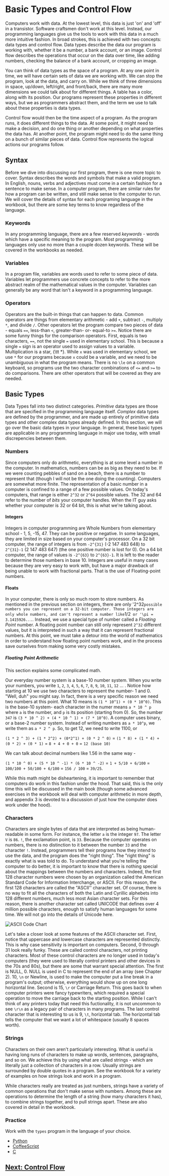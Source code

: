 # Basic Types and Control Flow

Computers work with data. At the lowest level, this data is just 'on' and
'off' in a transistor. Software craftsmen don't work at this level. Instead,
our programming languages give us the tools to work with this data in a much
more intuitive fashion. In broad strokes, this is achieved with two concepts:
data types and control flow. Data types describe the data our program is
working with, whether it be a number, a bank account, or an image. Control
flow describes the operations that occur on the data over time, like adding
numbers, checking the balance of a bank account, or cropping an image.

You can think of data types as the space of a program. At any one point in
time, we will have certain sets of data we are working with. We can stop the
program, look at the data, and carry on. While we think of three dimensions in
space,  up/down, left/right, and front/back, there are many more dimensions we
could talk about for different things. A table has a color, along with its
position. Our programs represent these properties in different ways, but we as
programmers abstract them, and the term we use to talk about these properties
is data types.

Control flow would then be the time aspect of a program. As the program runs,
it does different things to the data. At some point, it might need to make a
decision, and do one thing or another depending on what properties the data
has. At another point, the program might need to do the same thing on a bunch
of similar pieces of data. Control flow represents the logical actions our
programs follow.

## Syntax

Before we dive into discussing our first program, there is one more topic to
cover. Syntax describes the words and symbols that make a valid program. In
English, nouns, verbs and adjectives must come in a certain fashion for a
sentence to make sense. In a computer program, there are similar rules for how
a program can be written, and still make sense to the computer to run. We will
cover the details of syntax for each programing language in the workbook, but
there are some key terms to know regardless of the language.

### Keywords

In any programming language, there are a few reserved *keywords*  -  words
which have a specific meaning to the program. Most programming languages only
use no more than a couple dozen keywords. These will be covered in the
workbooks as needed.

### Variables

In a program file, variables are words used to refer to some piece of data.
Variables let programmers use concrete concepts to refer to the more abstract
realm of the mathematical values in the computer. Variables can generally be
any word that isn't a keyword in a programming language.

### Operators

Operators are the built-in things that can happen to data. Common operators
are things from elementary arithmetic  -  add `+`, subtract `-`,
multiply `*`, and divide `/`. Other operators let the program compare
two pieces of data  -  equals `==`, less-than `<`, greater-than-
or- equal-to `>=`. Notice there are some funny things for the comparison
operators. First, equals is two characters, `==`, not the single `=`
used in elementary school. This is because a single `=` sign is an
operator used to assign values to a variable. Multiplication is a star, {\tt
*}. While `x` was used in elementary school, we use `*` for our
programs because `x` could be a variable, and we need to be unambiguous in
what the program means. There is no `\le` on a common keyboard, so programs
use the two character combinations of `<=` and `>=` to do comparisons.
There are other operators that will be covered as they are needed.

## Basic Types

Data Types fall into two distinct categories. *Primitive* data types are those
that are specified in the programming language itself. *Complex* data types
are defined by the programmer, and are made up entirely of primitive data
types and other complex data types already defined. In this section, we will
go over the basic data types in your language. In general, these basic types
are applicable in any programming language in major use today, with small
discrepencies between them.

### Numbers

Since computers only do arithmetic, everything is at some level a number in
the computer. In mathematics, numbers can be as big as they need to be. If we
were counting pebbles of sand on a beach, there is a number to represent that
(though I will not be the one doing the counting). Computers are somewhat more
finite. The representation of a basic number in a computer is confined to a
range of a few possible values. On today's computers, that range is either
`2^32` or `2^64` possible values. The 32 and 64 refer to the number of *bits*
your computer handles. When the IT guy asks whether your computer is 32 or 64
bit, this is what we're talking about.

#### Integers

Integers in computer programming are Whole Numbers from elementary school  - 
1, 5, -15, 47. They can be positive or negative. In some languages, they are
limited in size based on your computer's processor. On a 32 bit computer, the
range of integers is from `-2^{31}` (-2 147 483 648) to `2^{31}-1` (2 147 483
647) (the one positive number is lost for 0). On a 64 bit computer, the range
of values is `-2^{63}` to `2^{63}-1`. It is left to the reader to determine
those numbers in base 10. Integers are useful in many cases because they are
very easy to work with, but have a major drawback of being unable to work with
fractional parts. That is the use of Floating-point numbers.

#### Floats

In your computer, there is only so much room to store numbers. As mentioned in
the previous section on integers, there are only '2^32` possible numbers you
can represent on a 32-bit computer. Those integers are only whole numbers, and
can't represent a number like `1/2` or '\pi = 3.1415926...`. Instead,
we use a special type of number called a *Floating Point* number. A
floating point number can still only represent `2^32` different values, but it
is interpreted in such a way that it can represent fractional numbers. At this
point, we must take a detour into the world of mathematics in order to
understand how floating point numbers work, and in the process save ourselves
from making some very costly mistakes.

##### Floating Point Arithmetic
This section explains some complicated math.

Our everyday number system is a base-10 number system. When you write your
numbers, you write `1`, `2`, `3`, `4`, `5`, `6`, `7`, `8`, `9`, `10`, `11`, `12`
... . Notice how starting at 10 we use two characters to represent the number- 1
and 0. "Well, duh" you might say. In fact, there is a very specific reason we
need two numbers at this point. What 10 means is `(1 * 10^1) + (0 * 10^0)`. This
is the base-10 system- each character in the numer means `a * 10 ^ p` where `a`
is the number, and `p` is its position (starting from 0). So, the number `347`
is `(3 * 10 ^ 2) + (4 * 10 ^ 1) + (7 * 10^0)`. A computer uses binary, or a
base-2 number  system. Instead of writing numbers as `a * 10^p`, we write them
as `a * 2 ^ p`. So, to get 12, we need to write 1100, or

`(1 * 2 ^ 3) + (1 * 2^2) + (0*2^1) + (0 * 2 ^ 0)`
= `(1 * 8) + (1 * 4) + (0 * 2) + (0 * 1)`
= `8 + 4 + 0 + 0`
= `12 (base 10)`

We can talk about decimal numbers like 1.56 in the same way -

`(1 * 10 ^ 0) + (5 * 10 ^ -1) * (6 * 10 ^ -2)`
= `1 + 5/10 + 6/100`
= `100/100 + 50/100 + 6/100`
= `156 / 100` = `39/25`.

While this math might be disheartening, it is important to remember that
computers do work in this fashion under the hood. That said, this is the only
time this will be discussed in the main book (though some advanced exercises
in the workbook will deal with computer arithmetic in more depth, and appendix
3 is devoted to a discussion of just how the computer does work under the
hood).

### Characters

Characters are single bytes of data that are interpreted as being human-
readable in some form. For instance, the letter `a` is the integer `97`. The
letter `V` is `86`. `!`, the exclamation point, is `33`. Because the computer
operates on numbers, there is no distinction to it between the number `33` and
the character `!`. Instead, programmers tell their programs how they intend to
use the data, and the program does the "right thing". The "right thing" is
exactly what is was told to do. To understand what you're telling the computer
to do better, it is important to know that there is nothing special about the
mappings between the numbers and characters. Indeed, the first 128 character
numbers were chosen by an organization called the American Standard Code for
Information Interchange, or ASCII. For this reason, the first 128 characters
are called the "ASCII'' character set. Of course, there is no way to fit all
the characters of both the Latin and Cyrillic alphebets into 128 different
numbers, much less most Asian character sets. For this reason, there is
another character set called UNICODE that defines over 4 million possible
characters, enough to satisfy human languages for some time. We will not go
into the details of Unicode here.

![ASCII Code Chart](./800px-ASCII_Code_Chart.png)

Let's take a closer look at some features of the ASCII character set. First,
notice that uppercase and lowercase characters are represented distinctly. This
is why case sensitivity is important on computers. Second, 0 through 31 look
really funky. These are called control characters, not printing characters. Most
of these control characters are no longer used in today's computers (they were
used to literally control printers and other devices in the 70s and 80s), but
there are some that warrant special attention. The first is NULL, 0. NULL is
used in C to represent the end of an array (see Chapter 2). 10, `\n` or Newline,
is used to make the computer put a line break in a program's output; otherwise,
everything would show up on one long horizontal line. Second is 15, `\r` or
Carriage Return. This goes back to when computer printers were fancy
typewriters, which required a special operation to move the carriage back to the
starting position. While I can't think of any printers today that need this
fuctionality, it is not uncommon to see `\r\n` as a legacy pair of characters in
many programs. The last control character that is interesting to us is 9, `\t`,
horizontal tab. The horizontal tab tells the computer that we want a lot of
whitespace (usually 8 spaces worth).

### Strings

Characters on their own aren't particularly interesting. What is useful is
having long runs of characters to make up words, sentences, paragraphs, and so
on. We achieve this by using what are called strings -  which are literally
just a collection of characters in a row. Usually strings are surrounded by
double quotes in a program. See the workbook for a variety of examples on how
strings look and work in a program.

While characters really are treated as just numbers, strings have a variety of
common operations that don't make sense with numbers. Among these are
operations to determine the length of a string (how many characters it has),
to combine strings together, and to pull strings apart. These are also covered
in detail in the workbook.

### Practice

Work with the `types` program in the language of your choice.

* [Python](types/python.md)
* [CoffeeScript](types/coffee.md)
* [C](types/c.md)

## [Next: Control Flow](controlflow.md)
